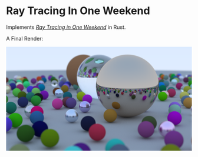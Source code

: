 # Ray Tracing In One Weekend

Implements [_Ray Tracing in One Weekend_](https://raytracing.github.io/books/RayTracingInOneWeekend.html) in Rust.

A Final Render:

![Result](image.png)
